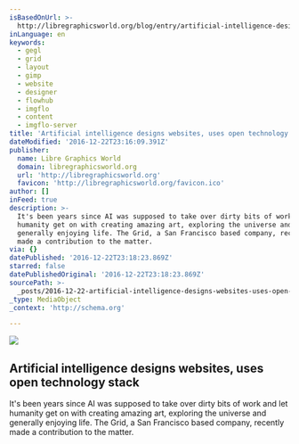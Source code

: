 ```yaml
---
isBasedOnUrl: >-
  http://libregraphicsworld.org/blog/entry/artificial-intelligence-designs-websites-uses-open-technology-stack
inLanguage: en
keywords:
  - gegl
  - grid
  - layout
  - gimp
  - website
  - designer
  - flowhub
  - imgflo
  - content
  - imgflo-server
title: 'Artificial intelligence designs websites, uses open technology stack'
dateModified: '2016-12-22T23:16:09.391Z'
publisher:
  name: Libre Graphics World
  domain: libregraphicsworld.org
  url: 'http://libregraphicsworld.org'
  favicon: 'http://libregraphicsworld.org/favicon.ico'
author: []
inFeed: true
description: >-
  It's been years since AI was supposed to take over dirty bits of work and let
  humanity get on with creating amazing art, exploring the universe and
  generally enjoying life. The Grid, a San Francisco based company, recently
  made a contribution to the matter.
via: {}
datePublished: '2016-12-22T23:18:23.869Z'
starred: false
datePublishedOriginal: '2016-12-22T23:18:23.869Z'
sourcePath: >-
  _posts/2016-12-22-artificial-intelligence-designs-websites-uses-open-technolo.md
_type: MediaObject
_context: 'http://schema.org'

---
```

<article style=""><img src="https://s3-us-west-2.amazonaws.com/the-grid-img/p/478361534445789ee824366bb900df531ae3d067.jpg" /><h1>Artificial intelligence designs websites, uses open technology stack</h1><p>It's been years since AI was supposed to take over dirty bits of work and let humanity get on with creating amazing art, exploring the universe and generally enjoying life. The Grid, a San Francisco based company, recently made a contribution to the matter.</p></article>